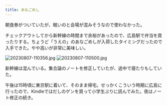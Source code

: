 ```yaml
---
title: あなごめし
---
```


朝食券がついていたが、眠いのと会場が混みそうなので使わなかった。

チェックアウトしてから新幹線の時間まで余裕があったので、広島駅で弁当を買ったりする。ちょうど「うえの」のあなごめしが入荷したタイミングだったので入手できた。やや高いが非常に美味しい。

![20230807-110356.jpg](https://ceshmina-photos.s3.ap-northeast-1.amazonaws.com/medium/202308/20230807-110356.jpg)
![20230807-110500.jpg](https://ceshmina-photos.s3.ap-northeast-1.amazonaws.com/medium/202308/20230807-110500.jpg)

新幹線は混んでいる。集合論のノートを修正していたが、途中で寝たりもしていた。

午後は15時頃に東京駅に着いて、そのまま帰宅。せっかくこういう時期に広島に行ったので、Kindleではだしのゲンを買って小学生ぶりに読んでみた。夜はノート修正の続き。
